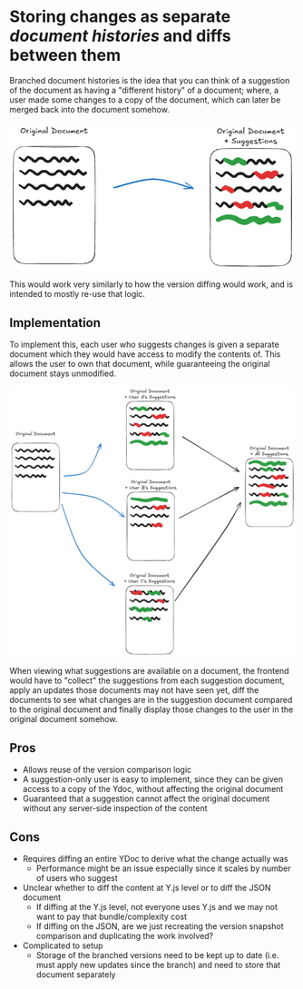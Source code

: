 # Storing changes as separate _document histories_ and diffs between them

Branched document histories is the idea that you can think of a suggestion of the document as having a "different history" of a document; where, a user made some changes to a copy of the document, which can later be merged back into the document somehow.

![Branched document histories](./images/doc+suggestions.png)

This would work very similarly to how the version diffing would work, and is intended to mostly re-use that logic.

## Implementation

To implement this, each user who suggests changes is given a separate document which they would have access to modify the contents of. This allows the user to own that document, while guaranteeing the original document stays unmodified.

![Branched document histories merged](./images/doc+suggestions_merged.png)

When viewing what suggestions are available on a document, the frontend would have to "collect" the suggestions from each suggestion document, apply an updates those documents may not have seen yet, diff the documents to see what changes are in the suggestion document compared to the original document and finally display those changes to the user in the original document somehow.

## Pros

- Allows reuse of the version comparison logic
- A suggestion-only user is easy to implement, since they can be given access to a copy of the Ydoc, without affecting the original document
- Guaranteed that a suggestion cannot affect the original document without any server-side inspection of the content

## Cons

- Requires diffing an entire YDoc to derive what the change actually was
  - Performance might be an issue especially since it scales by number of users who suggest
- Unclear whether to diff the content at Y.js level or to diff the JSON document
  - If diffing at the Y.js level, not everyone uses Y.js and we may not want to pay that bundle/complexity cost
  - If diffing on the JSON, are we just recreating the version snapshot comparison and duplicating the work involved?
- Complicated to setup
  - Storage of the branched versions need to be kept up to date (i.e. must apply new updates since the branch) and need to store that document separately
